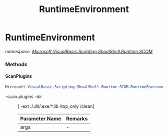 ﻿---
title: RuntimeEnvironment
---

# RuntimeEnvironment
_namespace: [Microsoft.VisualBasic.Scripting.ShoalShell.Runtime.SCOM](N-Microsoft.VisualBasic.Scripting.ShoalShell.Runtime.SCOM.html)_



### Methods

#### ScanPlugins
```csharp
Microsoft.VisualBasic.Scripting.ShoalShell.Runtime.SCOM.RuntimeEnvironment.ScanPlugins(Microsoft.VisualBasic.CommandLine.CommandLine)
```
-scan.plugins -dir <dir>[ -ext *.*/*.dll/*.exe/*.lib /top_only /clean]

|Parameter Name|Remarks|
|--------------|-------|
|args|-|





